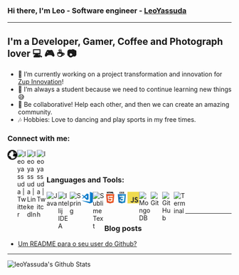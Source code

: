 ### Hi there, I'm Leo - Software engineer - [LeoYassuda][website]

---

## I'm a Developer, Gamer, Coffee and Photograph lover 💻 🎮 ☕ 📷

- 🔭 I’m currently working on a project transformation and innovation for [Zup Innovation][company]!
- 🌱 I’m always a student because we need to continue learning new things 😅
- 👯 Be collaborative! Help each other, and then we can create an amazing community.
- 🎶 Hobbies: Love to dancing and play sports in my free times.

### Connect with me:

[<img align="left" alt="leoyas.netlify.app" width="22px" src="https://raw.githubusercontent.com/iconic/open-iconic/master/svg/globe.svg" />][website]
[<img align="left" alt="leo yassuda | Twitter" width="22px" src="https://cdn.jsdelivr.net/npm/simple-icons@v3/icons/twitter.svg" />][twitter]
[<img align="left" alt="leo yassuda | LinkedIn" width="22px" src="https://cdn.jsdelivr.net/npm/simple-icons@v3/icons/linkedin.svg" />][linkedin]
[<img align="left" alt="leo yassuda | Twitch" width="22px" src="https://cdn.jsdelivr.net/npm/simple-icons@3.4.0/icons/twitch.svg" />][twitch]

<br />
<br />

### Languages and Tools:

<img align="left" alt="Java" width="26px" src="https://img.icons8.com/color/48/000000/java-coffee-cup-logo.png" />
<img align="left" alt="Intellij IDEA" width="26px" src="https://img.icons8.com/color/48/000000/intellij-idea.png" />
<img align="left" alt="Spring" width="26px" src="https://img.icons8.com/color/48/000000/spring-logo.png" />
<img align="left" alt="Visual Studio Code" width="26px" src="https://raw.githubusercontent.com/github/explore/80688e429a7d4ef2fca1e82350fe8e3517d3494d/topics/visual-studio-code/visual-studio-code.png" />
<img align="left" alt="SublimeText" width="26px" src="https://img.icons8.com/color/48/000000/sublime-text.png" />
<img align="left" alt="HTML5" width="26px" src="https://raw.githubusercontent.com/github/explore/80688e429a7d4ef2fca1e82350fe8e3517d3494d/topics/html/html.png" />
<img align="left" alt="CSS3" width="26px" src="https://raw.githubusercontent.com/github/explore/80688e429a7d4ef2fca1e82350fe8e3517d3494d/topics/css/css.png" />
<img align="left" alt="JavaScript" width="26px" src="https://raw.githubusercontent.com/github/explore/80688e429a7d4ef2fca1e82350fe8e3517d3494d/topics/javascript/javascript.png" />
<img align="left" alt="MongoDB" width="26px" src="https://img.icons8.com/color/48/000000/mongodb.png" />
<img align="left" alt="Git" width="26px" src="https://img.icons8.com/color/48/000000/git.png" />
<img align="left" alt="GitHub" width="26px" src="https://img.icons8.com/color/48/000000/github--v1.png" />
<img align="left" alt="Terminal" width="26px" src="https://img.icons8.com/color/48/000000/console.png" />

<br />
<br />

---

### Blog posts

<!-- BLOG-POST-LIST:START -->
- [Um README para o seu user do Github?](https://dev.to/leoyassuda/um-readme-para-o-seu-user-do-github-27pf)
<!-- BLOG-POST-LIST:END -->

---

<img align="left" alt="leoYassuda's Github Stats" src="https://github-readme-stats.vercel.app/api?username=leoyassuda&show_icons=true&hide_border=true&theme=tokyonight" />

[website]: https://leoyas.netlify.app/
[twitter]: https://twitter.com/leo_yassuda
[linkedin]: https://www.linkedin.com/in/leonardo-yassuda/
[twitch]: https://www.twitch.tv/leo_yassuda
[company]: https://www.zup.com.br/en
